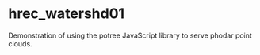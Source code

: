 # hrec_watershd01

Demonstration of using the potree JavaScript library to serve phodar point clouds.
